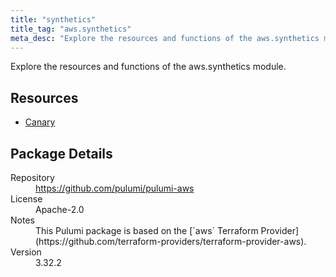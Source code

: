 ```yaml
---
title: "synthetics"
title_tag: "aws.synthetics"
meta_desc: "Explore the resources and functions of the aws.synthetics module."
---
```


<!-- WARNING: this file was generated by Pulumi Docs Generator. -->
<!-- Do not edit by hand unless you're certain you know what you are doing! -->

Explore the resources and functions of the aws.synthetics module.

<h2 id="resources">Resources</h2>
<ul class="api">
    <li><a href="canary" title="Canary"><span class="symbol resource"></span>Canary</a></li>
</ul>

<h2 id="package-details">Package Details</h2>
<dl class="package-details">
	<dt>Repository</dt>
	<dd><a href="https://github.com/pulumi/pulumi-aws">https://github.com/pulumi/pulumi-aws</a></dd>
	<dt>License</dt>
	<dd>Apache-2.0</dd>
	<dt>Notes</dt>
	<dd>This Pulumi package is based on the [`aws` Terraform Provider](https://github.com/terraform-providers/terraform-provider-aws).</dd>
	<dt>Version</dt>
	<dd>3.32.2</dd>
</dl>

